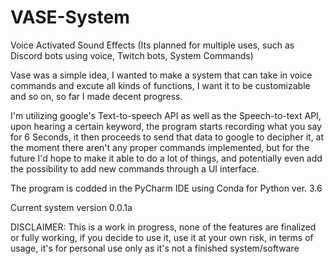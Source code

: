 # VASE-System
Voice Activated Sound Effects (Its planned for multiple uses, such as Discord bots using voice, Twitch bots, System Commands)


Vase was a simple idea, I wanted to make a system that can take in voice commands and excute all kinds of functions, I want it to be customizable and so on, so far I made decent progress.

I'm utilizing google's Text-to-speech API as well as the Speech-to-text API, upon hearing a certain keyword, the program starts recording what you say for 6 Seconds, it then proceeds to send that data to google to decipher it, at the moment there aren't any proper commands implemented, but for the future I'd hope to make it able to do a lot of things, and potentially even add the possibility to add new commands through a UI interface.

The program is codded in the PyCharm IDE using Conda for Python ver. 3.6

Current system version 0.0.1a


DISCLAIMER: This is a work in progress, none of the features are finalized or fully working, if you decide to use it, use it at your own risk, in terms of usage, it's for personal use only as it's not a finished system/software
